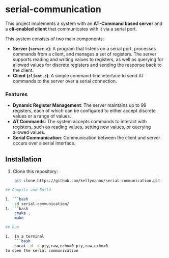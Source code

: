 # serial-communication


This project implements a system with an **AT-Command based server** and a **cli-enabled client** that communicates with it via a serial port.



This system consists of two main components:
- **Server (`server.c`)**: A program that listens on a serial port, processes commands from a client, and manages a set of registers. The server supports reading and writing values to registers, as well as querying for allowed values for discrete registers and sending the response back to the client.
- **Client (`client.c`)**: A simple command-line interface to send AT commands to the server over a serial connection.

### Features
- **Dynamic Register Management**: The server maintains up to 99 registers, each of which can be configured to either accept discrete values or a range of values.
- **AT Commands**: The system accepts commands to interact with registers, such as reading values, setting new values, or querying allowed values.
- **Serial Communication**: Communication between the client and server occurs over a serial interface.


## Installation

1. Clone this repository:
```bash
    git clone https://github.com/kellynanou/serial-communication.git

## Compile and Build

1. ```bash
    cd serial-communication/
1. ```bash
    cmake .
    make

## Run

1.  In a terminal
    ```bash 
    socat -d -d pty,raw,echo=0 pty,raw,echo=0
to open the serial communication
    
